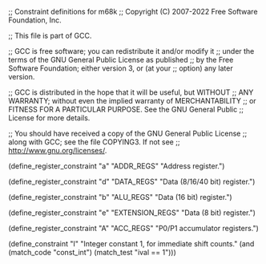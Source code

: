 ;; Constraint definitions for m68k
;; Copyright (C) 2007-2022 Free Software Foundation, Inc.

;; This file is part of GCC.

;; GCC is free software; you can redistribute it and/or modify it
;; under the terms of the GNU General Public License as published
;; by the Free Software Foundation; either version 3, or (at your
;; option) any later version.

;; GCC is distributed in the hope that it will be useful, but WITHOUT
;; ANY WARRANTY; without even the implied warranty of MERCHANTABILITY
;; or FITNESS FOR A PARTICULAR PURPOSE.  See the GNU General Public
;; License for more details.

;; You should have received a copy of the GNU General Public License
;; along with GCC; see the file COPYING3.  If not see
;; <http://www.gnu.org/licenses/>.

(define_register_constraint "a" "ADDR_REGS"
  "Address register.")

(define_register_constraint "d" "DATA_REGS"
  "Data (8/16/40 bit) register.")

(define_register_constraint "b" "ALU_REGS"
  "Data (16 bit) register.")

(define_register_constraint "e" "EXTENSION_REGS"
  "Data (8 bit) register.")

(define_register_constraint "A" "ACC_REGS"
  "P0/P1 accumulator registers.")

(define_constraint "I"
  "Integer constant 1, for immediate shift counts."
  (and (match_code "const_int")
       (match_test "ival == 1")))
